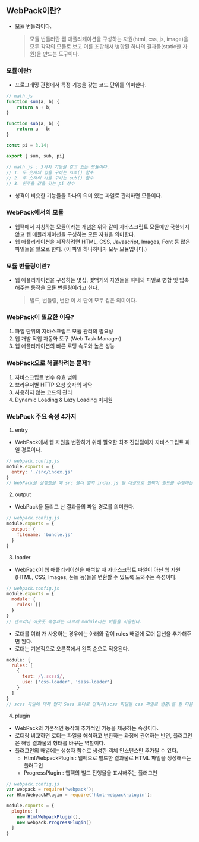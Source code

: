 ## WebPack이란?
- 모듈 번들러이다.
    > 모듈 번들러란 웹 애플리케이션을 구성하는 자원(html, css, js, image)을 모두 각각의 모듈로 보고 이를 조합해서 병합된 하나의 결과물(static한 자원)을 만드는 도구이다.

### 모듈이란?
- 프로그래밍 관점에서 특정 기능을 갖는 코드 단위를 의미한다.
```js
// math.js
function sum(a, b) {
    return a + b;
}

function sub(a, b) {
    return a - b;
}

const pi = 3.14;

export { sum, sub, pi}

// math.js : 3가지 기능을 갖고 있는 모듈이다.
// 1. 두 숫자의 합을 구하는 sum() 함수
// 2. 두 숫자의 차를 구하는 sub() 함수
// 3. 원주율 값을 갖는 pi 상수
```
- 성격이 비슷한 기능들을 하나의 의미 있는 파일로 관리하면 모듈이다.

### WebPack에서의 모듈
- 웹팩에서 지칭하는 모듈이라는 개념은 위와 같이 자바스크립트 모듈에만 국한되지 않고 웹 애플리케이션을 구성하는 모든 자원을 의미한다. 
- 웹 애플리케이션을 제작하려면 HTML, CSS, Javascript, Images, Font 등 많은 파일들을 필요로 한다. (이 파일 하나하나가 모두 모듈입니다.)

### 모듈 번들링이란?
- 웹 애플리케이션을 구성하는 몇십, 몇백개의 자원들을 하나의 파일로 병합 및 압축 해주는 동작을 모듈 번들링이라고 한다.

    > 빌드, 번들링, 변환 이 세 단어 모두 같은 의미이다.

### WebPack이 필요한 이유?
1. 파일 단위의 자바스크립트 모듈 관리의 필요성
2. 웹 개발 작업 자동화 도구 (Web Task Manager)
3. 웹 애플리케이션의 빠른 로딩 속도와 높은 성능

### WebPack으로 해결하려는 문제?
1. 자바스크립트 변수 유효 범위
2. 브라우저별 HTTP 요청 숫자의 제약
3. 사용하지 않는 코드의 관리
4. Dynamic Loading & Lazy Loading 미지원

### WebPack 주요 속성 4가지
1. entry
- WebPack에서 웹 자원을 변환하기 위해 필요한 최초 진입점이자 자바스크립트 파일 경로이다.
```js
// webpack.config.js
module.exports = {
  entry: './src/index.js'
}
// WebPack을 실행했을 때 src 폴더 밑의 index.js 을 대상으로 웹팩이 빌드를 수행하는 코드입니다.
```
2. output
- WebPack을 돌리고 난 결과물의 파일 경로를 의미한다.
```js
// webpack.config.js
module.exports = {
  output: {
    filename: 'bundle.js'
  }
}
```
3. loader
- WebPack이 웹 애플리케이션을 해석할 때 자바스크립트 파일이 아닌 웹 자원(HTML, CSS, Images, 폰트 등)들을 변환할 수 있도록 도와주는 속성이다.
```js
// webpack.config.js
module.exports = {
  module: {
    rules: []
  }
}
// 엔트리나 아웃풋 속성과는 다르게 module라는 이름을 사용한다. 
```
- 로더를 여러 개 사용하는 경우에는 아래와 같이 rules 배열에 로더 옵션을 추가해주면 된다.
- 로더는 기본적으로 오른쪽에서 왼쪽 순으로 적용된다.
```js
module: {
  rules: [
    {
      test: /\.scss$/,
      use: ['css-loader', 'sass-loader']
    }
  ]
}
// scss 파일에 대해 먼저 Sass 로더로 전처리(scss 파일을 css 파일로 변환)를 한 다음 웹팩에서 CSS 파일을 인식할 수 있게 CSS 로더를 적용하는 코드이다.
```
4. plugin
- WebPack의 기본적인 동작에 추가적인 기능을 제공하는 속성이다.
- 로더랑 비교하면 로더는 파일을 해석하고 변환하는 과정에 관여하는 반면, 플러그인은 해당 결과물의 형태를 바꾸는 역할이다.
- 플러그인의 배열에는 생성자 함수로 생성한 객체 인스턴스만 추가될 수 있다.
    - HtmlWebpackPlugin : 웹팩으로 빌드한 결과물로 HTML 파일을 생성해주는 플러그인
    - ProgressPlugin : 웹팩의 빌드 진행율을 표시해주는 플러그인
```js
// webpack.config.js
var webpack = require('webpack');
var HtmlWebpackPlugin = require('html-webpack-plugin');

module.exports = {
  plugins: [
    new HtmlWebpackPlugin(),
    new webpack.ProgressPlugin()
  ]
}
```
